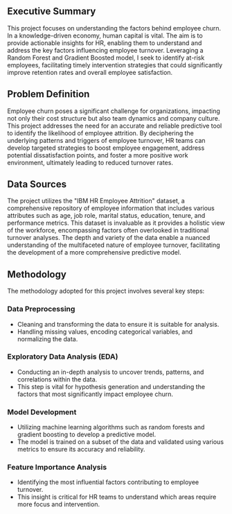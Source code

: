## Executive Summary
This project focuses on understanding the factors behind employee churn. In a knowledge-driven economy, human capital is vital. The aim is to provide actionable insights for HR, enabling them to understand and address the key factors influencing employee turnover. Leveraging a Random Forest and Gradient Boosted model, I seek to identify at-risk employees, facilitating timely intervention strategies that could significantly improve retention rates and overall employee satisfaction.

## Problem Definition
Employee churn poses a significant challenge for organizations, impacting not only their cost structure but also team dynamics and company culture. This project addresses the need for an accurate and reliable predictive tool to identify the likelihood of employee attrition. By deciphering the underlying patterns and triggers of employee turnover, HR teams can develop targeted strategies to boost employee engagement, address potential dissatisfaction points, and foster a more positive work environment, ultimately leading to reduced turnover rates.

## Data Sources
The project utilizes the "IBM HR Employee Attrition" dataset, a comprehensive repository of employee information that includes various attributes such as age, job role, marital status, education, tenure, and performance metrics. This dataset is invaluable as it provides a holistic view of the workforce, encompassing factors often overlooked in traditional turnover analyses. The depth and variety of the data enable a nuanced understanding of the multifaceted nature of employee turnover, facilitating the development of a more comprehensive predictive model.

## Methodology
The methodology adopted for this project involves several key steps:

### Data Preprocessing
- Cleaning and transforming the data to ensure it is suitable for analysis.
- Handling missing values, encoding categorical variables, and normalizing the data.

### Exploratory Data Analysis (EDA)
- Conducting an in-depth analysis to uncover trends, patterns, and correlations within the data.
- This step is vital for hypothesis generation and understanding the factors that most significantly impact employee churn.

### Model Development
- Utilizing machine learning algorithms such as random forests and gradient boosting to develop a predictive model.
- The model is trained on a subset of the data and validated using various metrics to ensure its accuracy and reliability.

### Feature Importance Analysis
- Identifying the most influential factors contributing to employee turnover.
- This insight is critical for HR teams to understand which areas require more focus and intervention.
